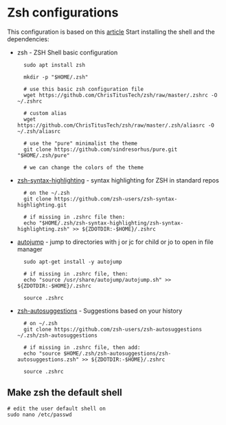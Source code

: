 # Zsh configurations
This configuration is based on this [article](https://www.christitus.com/zsh/)
Start installing the shell and the dependencies:

- zsh - ZSH Shell basic configuration

        sudo apt install zsh

        mkdir -p "$HOME/.zsh"

        # use this basic zsh configuration file
        wget https://github.com/ChrisTitusTech/zsh/raw/master/.zshrc -O ~/.zshrc

        # custom alias
        wget https://github.com/ChrisTitusTech/zsh/raw/master/.zsh/aliasrc -O ~/.zsh/aliasrc

        # use the "pure" minimalist the theme
        git clone https://github.com/sindresorhus/pure.git "$HOME/.zsh/pure"

        # we can change the colors of the theme


- [zsh-syntax-highlighting](https://github.com/zsh-users/zsh-syntax-highlighting) - syntax highlighting for ZSH in standard repos

        # on the ~/.zsh
        git clone https://github.com/zsh-users/zsh-syntax-highlighting.git

        # if missing in .zshrc file then:        
        echo "$HOME/.zsh/zsh-syntax-highlighting/zsh-syntax-highlighting.zsh" >> ${ZDOTDIR:-$HOME}/.zshrc


- [autojump](https://github.com/wting/autojump) - jump to directories with j or jc for child or jo to open in file manager

        sudo apt-get install -y autojump

        # if missing in .zshrc file, then:
        echo "source /usr/share/autojump/autojump.sh" >> ${ZDOTDIR:-$HOME}/.zshrc

        source .zshrc

- [zsh-autosuggestions](https://github.com/zsh-users/zsh-autosuggestions/blob/master/INSTALL.md) - Suggestions based on your history

        # on ~/.zsh
        git clone https://github.com/zsh-users/zsh-autosuggestions ~/.zsh/zsh-autosuggestions
        
        # if missing in .zshrc file, then add:
        echo "source $HOME/.zsh/zsh-autosuggestions/zsh-autosuggestions.zsh" >> ${ZDOTDIR:-$HOME}/.zshrc

        source .zshrc

## Make zsh the default shell
    
    # edit the user default shell on
    sudo nano /etc/passwd


